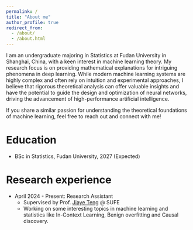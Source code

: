 ```yaml
---
permalink: /
title: "About me"
author_profile: true
redirect_from: 
  - /about/
  - /about.html
---
```


I am an undergraduate majoring in Statistics at Fudan University in Shanghai, China, with a keen interest in machine learning theory. My research focus is on providing mathematical explanations for intriguing phenomena in deep learning. While modern machine learning systems are highly complex and often rely on intuition and experimental approaches, I believe that rigorous theoretical analysis can offer valuable insights and have the potential to guide the design and optimization of neural networks, driving the advancement of high-performance artificial intelligence.

If you share a similar passion for understanding the theoretical foundations of machine learning, feel free to reach out and connect with me!



Education
======
- BSc in Statistics, Fudan University, 2027 (Expected)

Research experience
======
- April 2024 - Present: Research Assistant
  - Supervised by Prof. [Jiaye Teng](https://www.tengjiaye.com/index2.html) @ SUFE
  - Working on some interesting topics in machine learning and statistics like In-Context Learning, Benign overfitting and Causal discovery.


